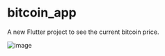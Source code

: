 # bitcoin_app

A new Flutter project to see the current bitcoin price.



![image](https://user-images.githubusercontent.com/88283829/222261834-5d42dd12-44bf-4fc9-a828-b08794a9fb58.png)
